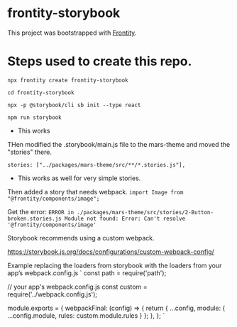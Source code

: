 # frontity-storybook

This project was bootstrapped with [Frontity](https://frontity.org/).

# Steps used to create this repo.

`npx frontity create frontity-storybook`

`cd frontity-storybook`

`npx -p @storybook/cli sb init --type react`

`npm run storybook`

- This works

THen modified the .storybook/main.js file to the mars-theme and moved the "stories" there.

`stories: ["../packages/mars-theme/src/**/*.stories.js"],`

- This works as well for very simple stories.

Then added a story that needs webpack.
`import Image from "@frontity/components/image";`

Get the error:
`ERROR in ./packages/mars-theme/src/stories/2-Button-broken.stories.js Module not found: Error: Can't resolve '@frontity/components/image'`

Storybook recommends using a custom webpack.

https://storybook.js.org/docs/configurations/custom-webpack-config/

Example replacing the loaders from storybook with the loaders from your app’s webpack.config.js
`
const path = require('path');

// your app's webpack.config.js
const custom = require('../webpack.config.js');

module.exports = {
webpackFinal: (config) => {
return { ...config, module: { ...config.module, rules: custom.module.rules } };
},
};
`
